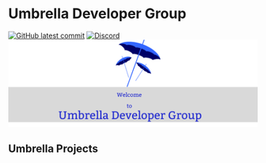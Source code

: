 # Umbrella Developer Group
[![GitHub latest commit](https://badgen.net/github/last-commit/Umbrella-Developer-Group/demo-repository)](https://GitHub.com/Umbrella-Developer-Group/demo-repository/commit/)
[![Discord](https://badgen.net/badge/icon/discord?icon=discord&label)](https://discord.gg/j29BAvDb)
![Umbrella Title](https://github.com/Umbrella-Developer-Group/.github/blob/49e7e8da109ea13c17d36ce128d43d66f227653e/Umbrella%20Logo(1).png)

## Umbrella Projects



